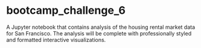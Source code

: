# bootcamp_challenge_6
A Jupyter notebook that contains analysis of the housing rental market data for San Francisco. The analysis will be complete with professionally styled and formatted interactive visualizations.
